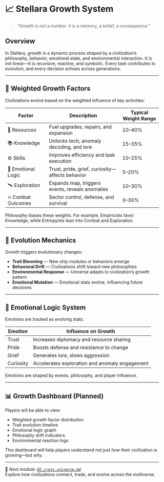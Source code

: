 # 📈 Stellara Growth System

> “Growth is not a number. It is a memory, a belief, a consequence.”

## Overview

In Stellara, growth is a dynamic process shaped by a civilization’s philosophy, behavior, emotional state, and environmental interaction. It is not linear—it is recursive, reactive, and symbolic. Every task contributes to evolution, and every decision echoes across generations.

---

## 🧬 Weighted Growth Factors

Civilizations evolve based on the weighted influence of key activities:

| Factor            | Description                                      | Typical Weight Range |
|-------------------|--------------------------------------------------|----------------------|
| 🔧 Resources       | Fuel upgrades, repairs, and expansion            | 10–40%               |
| 📚 Knowledge       | Unlocks tech, anomaly decoding, and lore         | 15–35%               |
| ⚙️ Skills          | Improves efficiency and task execution           | 10–25%               |
| 🧠 Emotional Logic | Trust, pride, grief, curiosity—affects behavior  | 5–20%                |
| 🛰️ Exploration     | Expands map, triggers events, reveals anomalies  | 10–30%               |
| 🔥 Combat Outcomes | Sector control, defense, and survival            | 0–30%                |

Philosophy biases these weights. For example, Empiricists favor Knowledge, while Entropyists lean into Combat and Exploration.

---

## 🔄 Evolution Mechanics

Growth triggers evolutionary changes:

- **Trait Blooming** — New ship modules or behaviors emerge
- **Behavioral Drift** — Civilizations shift toward new philosophies
- **Environmental Response** — Universe adapts to civilization’s growth pattern
- **Emotional Mutation** — Emotional stats evolve, influencing future decisions

---

## 🧠 Emotional Logic System

Emotions are tracked as evolving stats:

| Emotion     | Influence on Growth                             |
|-------------|--------------------------------------------------|
| Trust       | Increases diplomacy and resource sharing         |
| Pride       | Boosts defense and resistance to change          |
| Grief       | Generates lore, slows aggression                 |
| Curiosity   | Accelerates exploration and anomaly engagement   |

Emotions are shaped by events, philosophy, and player influence.

---

## 📊 Growth Dashboard (Planned)

Players will be able to view:

- Weighted growth factor distribution
- Trait evolution timeline
- Emotional logic graph
- Philosophy drift indicators
- Environmental reaction logs

This dashboard will help players understand not just *how* their civilization is growing—but *why*.

---

🧭 *Next module: [`05_cross_universe.md`](./05_cross_universe.md)*  
Explore how civilizations connect, trade, and evolve across the multiverse.
